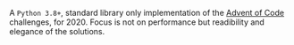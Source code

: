 A `Python 3.8+`, standard library only implementation of the [Advent of Code](https://adventofcode.com/) challenges, for 2020.
Focus is not on performance but readibility and elegance of the solutions.